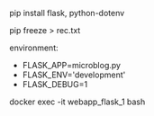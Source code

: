 pip install flask, python-dotenv

pip freeze > rec.txt

environment: 
- FLASK_APP=microblog.py
- FLASK_ENV='development'
- FLASK_DEBUG=1

docker exec -it webapp_flask_1 bash
